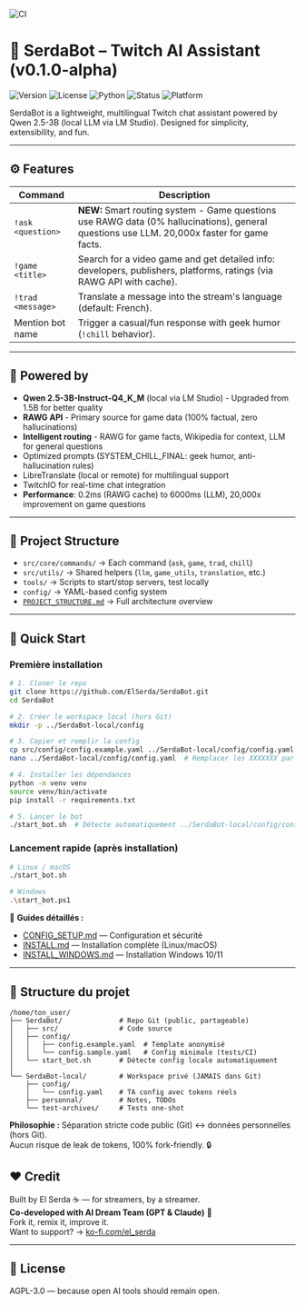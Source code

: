 ![CI](https://github.com/ElSerda/SerdaBot/actions/workflows/ci.yml/badge.svg)

# 🤖 SerdaBot – Twitch AI Assistant (v0.1.0-alpha)

![Version](https://img.shields.io/badge/version-v0.1.0--alpha-orange)
![License](https://img.shields.io/badge/license-AGPL--v3-blue)
![Python](https://img.shields.io/badge/python-3.10+-blue)
![Status](https://img.shields.io/badge/status-Alpha-yellow)
![Platform](https://img.shields.io/badge/platform-Windows%20%7C%20Linux%20%7C%20macOS-lightgrey)

SerdaBot is a lightweight, multilingual Twitch chat assistant powered by Qwen 2.5-3B (local LLM via LM Studio). Designed for simplicity, extensibility, and fun.

---

## ⚙️ Features

| Command | Description |
|--------|-------------|
| `!ask <question>` | **NEW:** Smart routing system - Game questions use RAWG data (0% hallucinations), general questions use LLM. 20,000x faster for game facts. |
| `!game <title>` | Search for a video game and get detailed info: developers, publishers, platforms, ratings (via RAWG API with cache). |
| `!trad <message>` | Translate a message into the stream's language (default: French). |
| Mention bot name | Trigger a casual/fun response with geek humor (`!chill` behavior). |

---

## 🧠 Powered by

- **Qwen 2.5-3B-Instruct-Q4_K_M** (local via LM Studio) - Upgraded from 1.5B for better quality
- **RAWG API** - Primary source for game data (100% factual, zero hallucinations)
- **Intelligent routing** - RAWG for game facts, Wikipedia for context, LLM for general questions
- Optimized prompts (SYSTEM_CHILL_FINAL: geek humor, anti-hallucination rules)
- LibreTranslate (local or remote) for multilingual support
- TwitchIO for real-time chat integration
- **Performance**: 0.2ms (RAWG cache) to 6000ms (LLM), 20,000x improvement on game questions

---

## 📁 Project Structure

- `src/core/commands/` → Each command (`ask`, `game`, `trad`, `chill`)
- `src/utils/` → Shared helpers (`llm`, `game_utils`, `translation`, etc.)
- `tools/` → Scripts to start/stop servers, test locally
- `config/` → YAML-based config system
- [`PROJECT_STRUCTURE.md`](./PROJECT_STRUCTURE.md) → Full architecture overview

---

## 🚀 Quick Start

### Première installation

```bash
# 1. Cloner le repo
git clone https://github.com/ElSerda/SerdaBot.git
cd SerdaBot

# 2. Créer le workspace local (hors Git)
mkdir -p ../SerdaBot-local/config

# 3. Copier et remplir la config
cp src/config/config.example.yaml ../SerdaBot-local/config/config.yaml
nano ../SerdaBot-local/config/config.yaml  # Remplacer les XXXXXXX par tes vraies clés

# 4. Installer les dépendances
python -m venv venv
source venv/bin/activate
pip install -r requirements.txt

# 5. Lancer le bot
./start_bot.sh  # Détecte automatiquement ../SerdaBot-local/config/config.yaml
```

### Lancement rapide (après installation)

```bash
# Linux / macOS
./start_bot.sh

# Windows
.\start_bot.ps1
```

📖 **Guides détaillés :**
- [CONFIG_SETUP.md](docs/CONFIG_SETUP.md) — Configuration et sécurité
- [INSTALL.md](INSTALL.md) — Installation complète (Linux/macOS)
- [INSTALL_WINDOWS.md](INSTALL_WINDOWS.md) — Installation Windows 10/11

---

## 📁 Structure du projet

```
/home/ton_user/
├── SerdaBot/              # Repo Git (public, partageable)
│   ├── src/               # Code source
│   ├── config/
│   │   ├── config.example.yaml  # Template anonymisé
│   │   └── config.sample.yaml   # Config minimale (tests/CI)
│   └── start_bot.sh       # Détecte config locale automatiquement
│
└── SerdaBot-local/        # Workspace privé (JAMAIS dans Git)
    ├── config/
    │   └── config.yaml    # TA config avec tokens réels
    ├── personnal/         # Notes, TODOs
    └── test-archives/     # Tests one-shot
```

**Philosophie :** Séparation stricte code public (Git) ↔ données personnelles (hors Git).  
Aucun risque de leak de tokens, 100% fork-friendly. 🔒

## ❤️ Credit

Built by El Serda ☕ — for streamers, by a streamer.  
**Co-developed with AI Dream Team (GPT & Claude)** 🤖  
Fork it, remix it, improve it.  
Want to support? → [ko-fi.com/el_serda](https://ko-fi.com/el_serda)

---

## 📄 License

AGPL-3.0 — because open AI tools should remain open.
